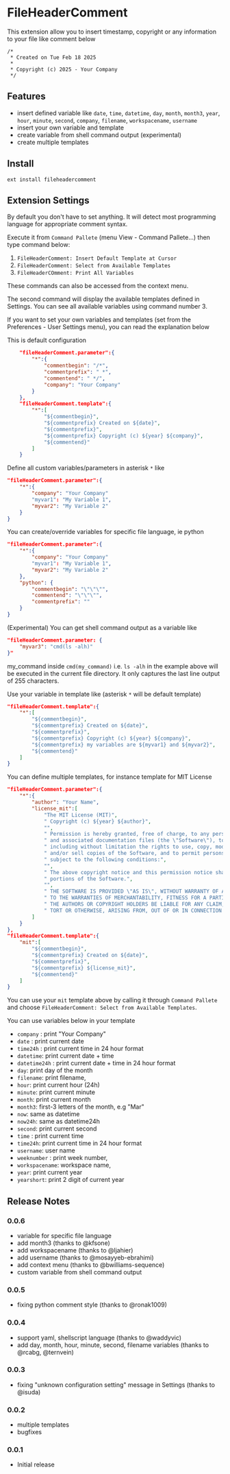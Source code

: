 # FileHeaderComment

This extension allow you to insert timestamp, copyright or any information to your file like comment below

	/*
	 * Created on Tue Feb 18 2025
	 *
	 * Copyright (c) 2025 - Your Company
	 */

## Features

- insert defined variable like `date`, `time`, `datetime`, `day`, `month`, `month3`, `year`, `hour`, `minute`, `second`, `company`, `filename`, `workspacename`, `username`
- insert your own variable and template
- create variable from shell command output (experimental)
- create multiple templates

## Install

	ext install fileheadercomment

## Extension Settings

By default you don't have to set anything. It will detect most programming language for appropriate comment syntax.

Execute it from `Command Pallete` (menu View - Command Pallete...) then type command below:

1. `FileHeaderComment: Insert Default Template at Cursor`
2. `FileHeaderComment: Select from Available Templates`
3. `FileHeaderCOmment: Print All Variables`

These commands can also be accessed from the context menu.

The second command will display the available templates defined in Settings.
You can see all available variables using command number 3.

If you want to set your own variables and templates (set from the Preferences - User Settings menu), you can read the explanation below

This is default configuration

```json
	"fileHeaderComment.parameter":{
		"*":{
			"commentbegin": "/*",
			"commentprefix": " *",
			"commentend": " */",
			"company": "Your Company"
		}
	},
	"fileHeaderComment.template":{
		"*":[
			"${commentbegin}",
			"${commentprefix} Created on ${date}",
			"${commentprefix}",
			"${commentprefix} Copyright (c) ${year} ${company}",
			"${commentend}"
		]
	}
```

Define all custom variables/parameters in asterisk `*` like

```json
"fileHeaderComment.parameter":{
	"*":{
		"company": "Your Company"
		"myvar1": "My Variable 1",
		"myvar2": "My Variable 2"
	}
}
```

You can create/override variables for specific file language, ie python

```json
"fileHeaderComment.parameter":{
	"*":{
		"company": "Your Company"
		"myvar1": "My Variable 1",
		"myvar2": "My Variable 2"
	},
	"python": {
		"commentbegin": "\"\"\"",
		"commentend": "\"\"\"",
		"commentprefix": ""
	}
}
```

(Experimental) You can get shell command output as a variable like

```json
"fileHeaderComment.parameter: {
	"myvar3": "cmd(ls -alh)"
}"
```
my_command inside `cmd(my_command)` i.e. `ls -alh` in the example above will be executed in the current file directory. It only captures the last line output of 255 characters.


Use your variable in template like (asterisk `*` will be default template)

```json
"fileHeaderComment.template":{
	"*":[
		"${commentbegin}",
		"${commentprefix} Created on ${date}",
		"${commentprefix}",
		"${commentprefix} Copyright (c) ${year} ${company}",
		"${commentprefix} my variables are ${myvar1} and ${myvar2}",
		"${commentend}"
	]
}
```
You can define multiple templates, for instance template for MIT License

```json
"fileHeaderComment.parameter":{
	"*":{
		"author": "Your Name",
		"license_mit":[
			"The MIT License (MIT)",
			" Copyright (c) ${year} ${author}",
			"",
			" Permission is hereby granted, free of charge, to any person obtaining a copy of this software",
			" and associated documentation files (the \"Software\"), to deal in the Software without restriction,",
			" including without limitation the rights to use, copy, modify, merge, publish, distribute, sublicense,",
			" and/or sell copies of the Software, and to permit persons to whom the Software is furnished to do so,",
			" subject to the following conditions:",
			"",
			" The above copyright notice and this permission notice shall be included in all copies or substantial",
			" portions of the Software.",
			"",
			" THE SOFTWARE IS PROVIDED \"AS IS\", WITHOUT WARRANTY OF ANY KIND, EXPRESS OR IMPLIED, INCLUDING BUT NOT LIMITED",
			" TO THE WARRANTIES OF MERCHANTABILITY, FITNESS FOR A PARTICULAR PURPOSE AND NONINFRINGEMENT. IN NO EVENT SHALL",
			" THE AUTHORS OR COPYRIGHT HOLDERS BE LIABLE FOR ANY CLAIM, DAMAGES OR OTHER LIABILITY, WHETHER IN AN ACTION OF CONTRACT,",
			" TORT OR OTHERWISE, ARISING FROM, OUT OF OR IN CONNECTION WITH THE SOFTWARE OR THE USE OR OTHER DEALINGS IN THE SOFTWARE."
		]
	}
},
"fileHeaderComment.template":{
	"mit":[
		"${commentbegin}",
		"${commentprefix} Created on ${date}",
		"${commentprefix}",
		"${commentprefix} ${license_mit}",
		"${commentend}"
	]
}
```
You can use your `mit` template above by calling it through 	`Command Pallete` and choose `FileHeaderComment: Select from Available Templates`.

You can use variables below in your template

- `company` : print "Your Company"
- `date` : print current date
- `time24h` : print current time in 24 hour format
- `datetime`: print current date + time
- `datetime24h` : print current date + time in 24 hour format
- `day`: print day of the month
- `filename`: print filename,
- `hour`: print current hour (24h)
- `minute`: print current minute
- `month`: print current month
- `month3`: first-3 letters of the month, e.g "Mar"
- `now`: same as datetime
- `now24h`: same as datetime24h
- `second`: print current second
- `time` : print current time
- `time24h`: print current time in 24 hour format
- `username`: user name
- `weeknumber` : print week number,
- `workspacename`: workspace name,
- `year`: print current year
- `yearshort`: print 2 digit of current year



## Release Notes
### 0.0.6
- variable for specific file language
- add month3 (thanks to @kfsone)
- add workspacename (thanks to @ljahier)
- add username (thanks to @mosayyeb-ebrahimi)
- add context menu (thanks to @bwilliams-sequence)
- custom variable from shell command output

### 0.0.5
- fixing python comment style (thanks to @ronak1009)

### 0.0.4
- support yaml, shellscript language (thanks to @waddyvic)
- add day, month, hour, minute, second, filename variables (thanks to @rcabg, @ternvein)

### 0.0.3
- fixing "unknown configuration setting" message in Settings (thanks to @isuda)

### 0.0.2
- multiple templates
- bugfixes
 
### 0.0.1
- Initial release
